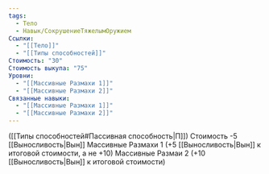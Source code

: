 ```yaml
---
tags:
  - Тело
  - Навык/СокрушениеТяжелымОружием
Ссылки:
  - "[[Тело]]"
  - "[[Типы способностей]]"
Стоимость: "30"
Стоимость выкупа: "75"
Уровни:
  - "[[Массивные Размахи 1]]"
  - "[[Массивные Размахи 2]]"
Связанные навыки:
  - "[[Массивные Размахи 1]]"
  - "[[Массивные Размахи 2]]"
---
```

([[Типы способностей#Пассивная способность|П]]) Стоимость -5 [[Выносливость|Вын]]
Массивные Размахи 1 (+5 [[Выносливость|Вын]] к итоговой стоимости, а не +10)
Массивные Размаи 2 (+10 [[Выносливость|Вын]] к итоговой стоимости)